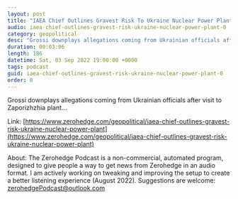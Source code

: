 ```yaml
---
layout: post
title: "IAEA Chief Outlines Gravest Risk To Ukraine Nuclear Power Plant"
audio: iaea-chief-outlines-gravest-risk-ukraine-nuclear-power-plant-0
category: geopolitical
desc: "Grossi downplays allegations coming from Ukrainian officials after visit to Zaporizhzhia plant..."
duration: 00:03:06
length: 186
datetime: Sat, 03 Sep 2022 19:00:00 +0000
tags: podcast
guid: iaea-chief-outlines-gravest-risk-ukraine-nuclear-power-plant-0
order: 0
---
```

Grossi downplays allegations coming from Ukrainian officials after visit to Zaporizhzhia plant...

Link: [https://www.zerohedge.com/geopolitical/iaea-chief-outlines-gravest-risk-ukraine-nuclear-power-plant](https://www.zerohedge.com/geopolitical/iaea-chief-outlines-gravest-risk-ukraine-nuclear-power-plant)

About: The Zerohedge Podcast is a non-commercial, automated program, designed to give people a way to get news from Zerohedge in an audio format.  I am actively working on tweaking and improving the setup to create a better listening experience (August 2022).  Suggestions are welcome: [zerohedgePodcast@outlook.com](mailto:zerohedgePodcast@outlook.com)